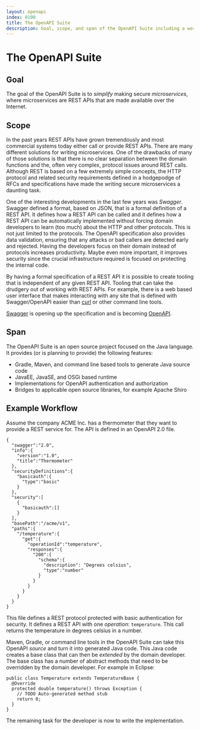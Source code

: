 ```yaml
---
layout: openapi
index: 0100
title: The OpenAPI Suite
description: Goal, scope, and span of the OpenAPI Suite including a workflow example
---
```


# The OpenAPI Suite

## Goal
The goal of the OpenAPI Suite is to _simplify_  making secure _microservices_, where microservices are REST APIs that are made available over the Internet. 

## Scope

In the past years REST APIs have grown tremendously and most commercial systems today either call or provide REST APIs.  There are many different solutions for writing microservices. One of the drawbacks of many of those solutions is that there is no clear separation between the domain functions and the, often very complex, protocol issues around REST calls. Although REST is based on a few extremely simple concepts, the HTTP protocol and related security requirements defined in a hodgepodge of RFCs and specifications have made the writing secure microservices a daunting task. 

One of the interesting developments in the last few years was _Swagger_. Swagger defined a format, based on JSON, that is a formal definition of a REST API. It defines how a REST API can be called and it defines how a REST API can be automatically implemented without forcing domain developers to learn (too much) about the HTTP and other protocols. This is not just limited to the protocols. The OpenAPI specification also provides data validation, ensuring that any attacks or bad callers are detected early and rejected. Having the developers focus on their domain instead of protocols increases productivity. Maybe even more important, it improves security since the crucial infrastructure required is focused on protecting the internal code.

By having a formal specification of a REST API it is possible to create tooling that is independent of any given REST API. Tooling that can take the drudgery out of working with REST APIs. For example, there is a web based user interface that makes interacting with any site that is defined with Swagger/OpenAPI easier than [curl] or other command line tools. 

[Swagger][swagger] is opening up the specification and is becoming [OpenAPI][openapi].

## Span 

The OpenAPI Suite is an open source project focused on the Java language. It provides (or is planning to provide) the following features:

* Gradle, Maven, and command line based tools to generate Java source code
* JavaEE, JavaSE, and OSGi based runtime
* Implementations for OpenAPI authentication and authorization
* Bridges to applicable open source libraries, for example Apache Shiro 

## Example Workflow

Assume the company ACME Inc. has a thermometer that they want to provide a REST service for. The API is defined in an OpenAPI 2.0 file.

    {  
      "swagger":"2.0",
      "info":{  
        "version":"1.0",
        "title":"Thermometer"
      },
      "securityDefinitions":{  
        "basicauth":{  
          "type":"basic"
        }
      },
      "security":[  
        {  
          "basicauth":[]
        }
      ],
      "basePath":"/acme/v1",
      "paths":{  
        "/temperature":{  
          "get":{  
            "operationId":"temperature",
            "responses":{  
              "200":{  
                "schema":{  
                  "description": "Degrees celsius",
                  "type":"number"
                }
              }
            }
          }
        }
      }
    }

This file defines a REST protocol protected with basic authentication for security. It defines a REST API with one _operation_: `temperature`. This call returns the temperature in degrees celsius in a number.

Maven, Gradle, or command line tools in the OpenAPI Suite can take this OpenAPI _source_ and turn it into generated Java code. This Java code creates a base class that can then be _extended_ by the domain developer. The base class has a number of abstract methods that need to be overridden by the domain developer. For example in Eclipse:

    public class Temperature extends TemperatureBase {
      @Override
      protected double temperature() throws Exception {
        // TODO Auto-generated method stub
        return 0;
      }
    }

The remaining task for the developer is now to write the implementation.


[curl]: https://curl.haxx.se/
[swagger]: https://swagger.io/
[openapi]: https://www.openapis.org
